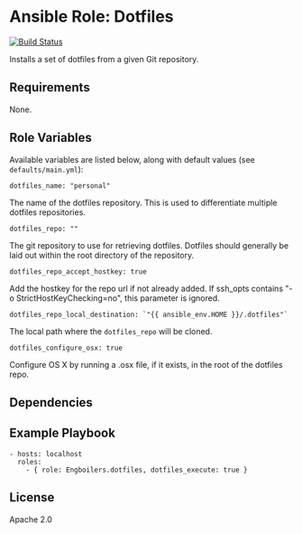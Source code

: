 # Ansible Role: Dotfiles

[![Build Status](https://travis-ci.org/engboilers/ansible-role-dotfiles.svg?branch=master)](https://travis-ci.org/engboilers/ansible-role-dotfiles)

Installs a set of dotfiles from a given Git repository.

## Requirements

None.

## Role Variables

Available variables are listed below, along with default values (see `defaults/main.yml`):

    dotfiles_name: "personal"

The name of the dotfiles repository. This is used to differentiate multiple dotfiles
repositories.

    dotfiles_repo: ""

The git repository to use for retrieving dotfiles. Dotfiles should generally be laid out within the root directory of the repository.

    dotfiles_repo_accept_hostkey: true

Add the hostkey for the repo url if not already added. If ssh_opts contains "-o StrictHostKeyChecking=no", this parameter is ignored.

    dotfiles_repo_local_destination: `"{{ ansible_env.HOME }}/.dotfiles"`

The local path where the `dotfiles_repo` will be cloned.

    dotfiles_configure_osx: true

Configure OS X by running a .osx file, if it exists, in the root of the dotfiles repo.

## Dependencies


## Example Playbook

    - hosts: localhost
      roles:
        - { role: Engboilers.dotfiles, dotfiles_execute: true }

## License

Apache 2.0
